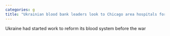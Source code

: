```yaml
---
categories: g
title: "Ukrainian blood bank leaders look to Chicago area hospitals for help"
---
```

Ukraine had started work to reform its blood system before the war